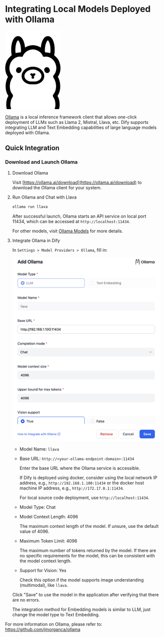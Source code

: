# Integrating Local Models Deployed with Ollama

![ollama](../../.gitbook/assets/ollama.png)

[Ollama](https://github.com/jmorganca/ollama) is a local inference framework client that allows one-click deployment of LLMs such as Llama 2, Mistral, Llava, etc.
Dify supports integrating LLM and Text Embedding capabilities of large language models deployed with Ollama.

## Quick Integration

### Download and Launch Ollama

1. Download Ollama

   Visit [https://ollama.ai/download](https://ollama.ai/download) to download the Ollama client for your system.

2. Run Ollama and Chat with Llava

    ```bash
    ollama run llava
    ```

    After successful launch, Ollama starts an API service on local port 11434, which can be accessed at `http://localhost:11434`.

    For other models, visit [Ollama Models](https://ollama.ai/library) for more details.

3. Integrate Ollama in Dify

   In `Settings > Model Providers > Ollama`, fill in:

   ![](../../.gitbook/assets/ollama-config-en.png)

   - Model Name: `llava`
   
   - Base URL: `http://<your-ollama-endpoint-domain>:11434`
   
     Enter the base URL where the Ollama service is accessible.
   
     If Dify is deployed using docker, consider using the local network IP address, e.g., `http://192.168.1.100:11434` or the docker host machine IP address, e.g., `http://172.17.0.1:11434`.
   
     For local source code deployment, use `http://localhost:11434`.

   - Model Type: Chat

   - Model Context Length: 4096
   
     The maximum context length of the model. If unsure, use the default value of 4096.
   
   - Maximum Token Limit: 4096
   
     The maximum number of tokens returned by the model. If there are no specific requirements for the model, this can be consistent with the model context length.

   - Support for Vision: Yes
   
     Check this option if the model supports image understanding (multimodal), like `llava`.

   Click "Save" to use the model in the application after verifying that there are no errors.

   The integration method for Embedding models is similar to LLM, just change the model type to Text Embedding.

For more information on Ollama, please refer to: https://github.com/jmorganca/ollama
